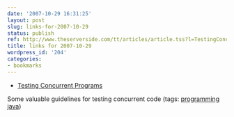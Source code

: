 ```yaml
---
date: '2007-10-29 16:31:25'
layout: post
slug: links-for-2007-10-29
status: publish
ref: http://www.theserverside.com/tt/articles/article.tss?l=TestingConcurrent
title: links for 2007-10-29
wordpress_id: '204'
categories:
- bookmarks
---
```




  * [Testing Concurrent Programs](http://www.theserverside.com/tt/articles/article.tss?l=TestingConcurrent)




Some valuable guidelines for testing concurrent code (tags: [programming](http://del.icio.us/eob/programming) [java](http://del.icio.us/eob/java))






